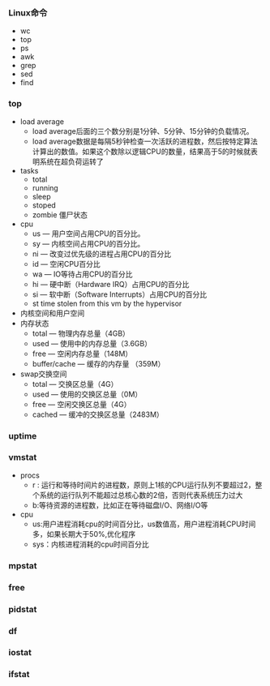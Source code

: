 ### Linux命令

- wc  
- top
- ps
- awk
- grep
- sed
- find



### top

- load average    
  - load average后面的三个数分别是1分钟、5分钟、15分钟的负载情况。
  - load average数据是每隔5秒钟检查一次活跃的进程数，然后按特定算法计算出的数值。如果这个数除以逻辑CPU的数量，结果高于5的时候就表明系统在超负荷运转了  
- tasks
  - total
  - running
  - sleep
  - stoped
  - zombie 僵尸状态   
- cpu
  - us — 用户空间占用CPU的百分比。
  - sy — 内核空间占用CPU的百分比。
  - ni — 改变过优先级的进程占用CPU的百分比
  - id — 空闲CPU百分比
  - wa — IO等待占用CPU的百分比
  - hi — 硬中断（Hardware IRQ）占用CPU的百分比
  - si — 软中断（Software Interrupts）占用CPU的百分比
  - st   time stolen from this vm by the hypervisor
- 内核空间和用户空间
- 内存状态
  - total — 物理内存总量（4GB）
  - used — 使用中的内存总量（3.6GB）
  -  free — 空闲内存总量（148M）
  - buffer/cache — 缓存的内存量 （359M）
- swap交换空间
  -  total — 交换区总量（4G）
  -  used — 使用的交换区总量（0M）
  -  free — 空闲交换区总量（4G）
  -  cached — 缓冲的交换区总量（2483M）

### uptime

### vmstat

- procs
  - r : 运行和等待时间片的进程数，原则上1核的CPU运行队列不要超过2，整个系统的运行队列不能超过总核心数的2倍，否则代表系统压力过大
  - b:等待资源的进程数，比如正在等待磁盘I/O、网络I/O等
- cpu
  - us:用户进程消耗cpu的时间百分比，us数值高，用户进程消耗CPU时间多，如果长期大于50%,优化程序
  - sys：内核进程消耗的cpu时间百分比

### mpstat



### free



### pidstat



### df



### iostat



### ifstat

